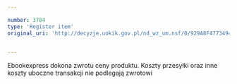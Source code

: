 ```yaml
---

number: 3784
type: 'Register item'
original_uri: 'http://decyzje.uokik.gov.pl/nd_wz_um.nsf/0/929A8F47734941C4C1257A8E00261561?OpenDocument'


---
```


Ebookexpress dokona zwrotu ceny produktu. Koszty przesyłki oraz inne koszty uboczne transakcji nie podlegają zwrotowi
